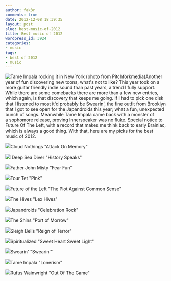 ```yaml
---
author: fak3r
comments: true
date: 2012-12-08 18:39:35
layout: post
slug: best-music-of-2012
title: Best music of 2012
wordpress_id: 3924
categories:
- music
tags:
- best of 2012
- music
---
```


![Tame Impala rocking it in New York (photo from Pitchforkmedia)](http://cdn3.pitchfork.com/news/47431/f25e0a8f.jpg)Another year of fun discovering new toons, what's not to like? This year took on a more guitar friendly indie sound than past years, a trend I fully support. While there are some comebacks there are more than a few new entries, which again, is that discovery that keeps me going. If I had to pick one disk that I listened to most it'd probably be Swearin', the fine outfit from Brooklyn that I got to see open for the Japandroids this year; what a fun, unexpected bunch of songs. Meanwhile Tame Impala came back with a monster of a sophomore release, proving Innerspeaker was no fluke. Special notice to Future Of The Left, with a record that makes me think back to early Brainiac, which is always a good thing. With that, here are my picks for the best music of 2012.<!-- more -->

![](http://ecx.images-amazon.com/images/I/41m4kcHGSTL._SL500_AA300_.jpg)Cloud Nothings "Attack On Memory"









![](https://images-na.ssl-images-amazon.com/images/I/61dxr3go1CL._SL500_AA280_.jpg) Deep Sea Diver "History Speaks"









![](https://images-na.ssl-images-amazon.com/images/I/61e91iM3T%2BL._SS500_.jpg)Father John Misty "Fear Fun"









![](https://images-na.ssl-images-amazon.com/images/I/61nhZVUGvBL._SL500_AA280_.jpg)Four Tet "Pink"









![](https://images-na.ssl-images-amazon.com/images/I/51KPa8i%2Bn5L._SL500_AA300_.jpg)Future of the Left "The Plot Against Common Sense"









![](https://images-na.ssl-images-amazon.com/images/I/515HQFeDCLL._SL500_AA300_.jpg)The Hives "Lex Hives"









![](https://images-na.ssl-images-amazon.com/images/I/41pAO9oS0gL._SL500_AA300_.jpg)Japandroids "Celebration Rock"










![](http://ecx.images-amazon.com/images/I/61GW-YzRsaL._SL500_AA300_.jpg)The Shins "Port of Morrow"









![](https://images-na.ssl-images-amazon.com/images/I/51QlxWR8z3L._SL500_AA300_.jpg)Sleigh Bells "Reign of Terror"









![](https://images-na.ssl-images-amazon.com/images/I/41pmqG5ZMcL._SL500_AA300_.jpg)Spiritualized "Sweet Heart Sweet Light"









![](https://images-na.ssl-images-amazon.com/images/I/51WhLcoJNFL._SL500_AA280_.jpg)Swearin' "Swearin'"









![](https://images-na.ssl-images-amazon.com/images/I/61VV-54k0lL._SL500_AA300_.jpg)Tame Impala "Lonerism"









![](https://images-na.ssl-images-amazon.com/images/I/61re40uqB8L._SL500_AA300_.jpg)Rufus Wainwright "Out Of The Game"









